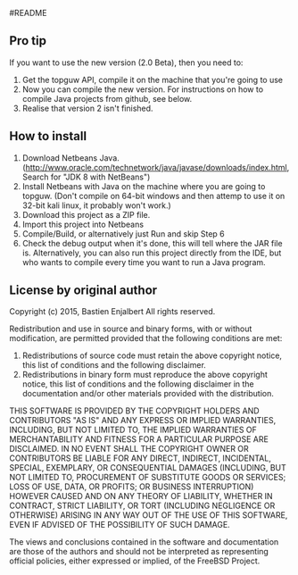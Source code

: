 #README

## Pro tip

If you want to use the new version (2.0 Beta), then you need to:

1. Get the topguw API, compile it on the machine that you're going to use
2. Now you can compile the new version. For instructions on how to compile Java projects from github, see below.
3. Realise that version 2 isn't finished.

## How to install

1. Download Netbeans Java. (http://www.oracle.com/technetwork/java/javase/downloads/index.html, Search for "JDK 8 with NetBeans")
2. Install Netbeans with Java on the machine where you are going to topguw. (Don't compile on 64-bit windows and then attemp to use it on 32-bit kali linux, it probably won't work.)
3. Download this project as a ZIP file.
4. Import this project into Netbeans
5. Compile/Build, or alternatively just Run and skip Step 6
6. Check the debug output when it's done, this will tell where the JAR file is. Alternatively, you can also run this project directly from the IDE, but who wants to compile every time you want to run a Java program.


## License by original author

Copyright (c) 2015, Bastien Enjalbert All rights reserved.

Redistribution and use in source and binary forms, with or without
modification, are permitted provided that the following conditions are met:

1. Redistributions of source code must retain the above copyright notice, this
   list of conditions and the following disclaimer.
2. Redistributions in binary form must reproduce the above copyright notice,
   this list of conditions and the following disclaimer in the documentation
   and/or other materials provided with the distribution.

THIS SOFTWARE IS PROVIDED BY THE COPYRIGHT HOLDERS AND CONTRIBUTORS "AS IS" AND
ANY EXPRESS OR IMPLIED WARRANTIES, INCLUDING, BUT NOT LIMITED TO, THE IMPLIED
WARRANTIES OF MERCHANTABILITY AND FITNESS FOR A PARTICULAR PURPOSE ARE
DISCLAIMED. IN NO EVENT SHALL THE COPYRIGHT OWNER OR CONTRIBUTORS BE LIABLE FOR
ANY DIRECT, INDIRECT, INCIDENTAL, SPECIAL, EXEMPLARY, OR CONSEQUENTIAL DAMAGES
(INCLUDING, BUT NOT LIMITED TO, PROCUREMENT OF SUBSTITUTE GOODS OR SERVICES;
LOSS OF USE, DATA, OR PROFITS; OR BUSINESS INTERRUPTION) HOWEVER CAUSED AND
ON ANY THEORY OF LIABILITY, WHETHER IN CONTRACT, STRICT LIABILITY, OR TORT
(INCLUDING NEGLIGENCE OR OTHERWISE) ARISING IN ANY WAY OUT OF THE USE OF THIS
SOFTWARE, EVEN IF ADVISED OF THE POSSIBILITY OF SUCH DAMAGE.

The views and conclusions contained in the software and documentation are those
of the authors and should not be interpreted as representing official policies,
either expressed or implied, of the FreeBSD Project.

